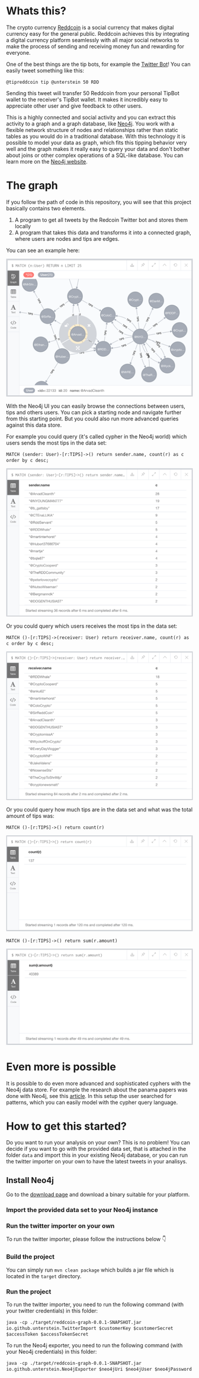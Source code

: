 # Whats this?
The crypto currency [Reddcoin](https://www.reddcoin.com/) is a social currency
that makes digital currency easy for the general public. Reddcoin achieves this by integrating a digital
currency platform seamlessly with all major social networks to make the process of sending and receiving money
fun and rewarding for everyone.

One of the best things are the tip bots, for example the [Twitter Bot](https://twitter.com/tipreddcoin)! You can easily tweet something like this:

```
@tipreddcoin tip @unterstein 50 RDD
```

Sending this tweet will transfer 50 Reddcoin from your personal TipBot wallet to the receiver's TipBot wallet.
It makes it incredibly easy to appreciate other user and give feedback to other users.

This is a highly connected and social activity and you can extract this activity to a graph and a graph database, like [Neo4j](https://github.com/neo4j/neo4j).
You work with a flexible network structure of nodes and relationships rather than static tables as you would do in a traditional database. 
With this technology it is possible to model your data as graph, which fits this tipping behavior very well and the graph makes it really easy to 
query your data and don't bother about joins or other complex operations of a SQL-like database. You can learn more on the [Neo4j website](https://neo4j.com/).


# The graph
If you follow the path of code in this repository, you will see that this project basically contains two elements.

1. A program to get all tweets by the Redcoin Twitter bot and stores them locally
2. A program that takes this data and transforms it into a connected graph, where users are nodes and tips are edges.

You can see an example here:

![Graph](./img/connections.png)

With the Neo4j UI you can easily browse the connections between users, tips and others users. You can pick a starting node
and navigate further from this starting point. But you could also run more advanced queries against this data store.

For example you could query (it's called cypher in the Neo4j world) which users sends the most tips in the data set:

```
MATCH (sender: User)-[r:TIPS]->() return sender.name, count(r) as c order by c desc;
```

![Senders](./img/senders.png)


Or you could query which users receives the most tips in the data set:

```
MATCH ()-[r:TIPS]->(receiver: User) return receiver.name, count(r) as c order by c desc;
```

![Receiver](./img/receivers.png)


Or you could query how much tips are in the data set and what was the total amount of tips was:

```
MATCH ()-[r:TIPS]->() return count(r)
```

![Count](./img/tipcount.png)

```
MATCH ()-[r:TIPS]->() return sum(r.amount)
```

![Amount](./img/tipamount.png)


# Even more is possible
It is possible to do even more advanced and sophisticated cyphers with the Neo4j data store. For example the
research about the panama papers was done with Neo4j, see this [article](https://neo4j.com/blog/analyzing-panama-papers-neo4j/).
In this setup the user searched for patterns, which you can easily model with the cypher query language.


# How to get this started?
Do you want to run your analysis on your own? This is no problem! You can decide if you want to go with the provided data set, that is attached in the folder `data` and import this in your existing Neo4j database, or you can run the twitter importer on your own to have the latest tweets in your analisys.

## Install Neo4j
Go to the [download page](https://neo4j.com/download/) and download a binary suitable for your platform.

### Import the provided data set to your Neo4j instance


### Run the twitter importer on your own
To run the twitter importer, please follow the instructions below 👇

### Build the project
You can simply run `mvn clean package` which builds a jar file which is located in the `target` directory.

### Run the project
To run the twitter importer, you need to run the following command (with your twitter credentials) in this folder:

```
java -cp ./target/reddcoin-graph-0.0.1-SNAPSHOT.jar io.github.unterstein.TwitterImport $customerKey $customerSecret $accessToken $accessTokenSecret
```


To run the Neo4j exporter, you need to run the following command (with your Neo4j credentials) in this folder:

```
java -cp ./target/reddcoin-graph-0.0.1-SNAPSHOT.jar io.github.unterstein.Neo4jExporter $neo4jUri $neo4jUser $neo4jPassword
```
